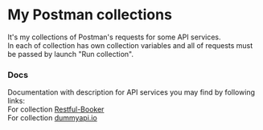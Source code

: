 # My Postman collections
  It's my collections of Postman's requests for some API services.\
  In each of collection has own collection variables and all of requests must be passed by launch "Run collection".

### Docs
  Documentation with description for API services you may find by following links:\
  For collection [Restful-Booker](https://restful-booker.herokuapp.com/apidoc/index.html)\
  For collection [dummyapi.io](https://dummyapi.io/docs)
